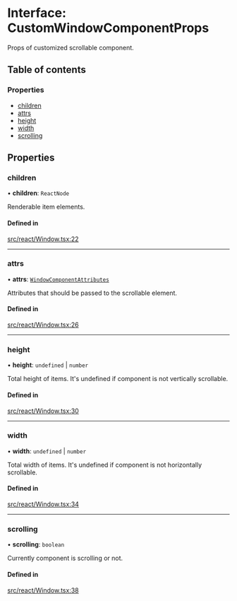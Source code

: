 # Interface: CustomWindowComponentProps

Props of customized scrollable component.

## Table of contents

### Properties

- [children](CustomWindowComponentProps.md#children)
- [attrs](CustomWindowComponentProps.md#attrs)
- [height](CustomWindowComponentProps.md#height)
- [width](CustomWindowComponentProps.md#width)
- [scrolling](CustomWindowComponentProps.md#scrolling)

## Properties

### children

• **children**: `ReactNode`

Renderable item elements.

#### Defined in

[src/react/Window.tsx:22](https://github.com/inokawa/virtua/blob/98fb19f/src/react/Window.tsx#L22)

___

### attrs

• **attrs**: [`WindowComponentAttributes`](../API.md#windowcomponentattributes)

Attributes that should be passed to the scrollable element.

#### Defined in

[src/react/Window.tsx:26](https://github.com/inokawa/virtua/blob/98fb19f/src/react/Window.tsx#L26)

___

### height

• **height**: `undefined` \| `number`

Total height of items. It's undefined if component is not vertically scrollable.

#### Defined in

[src/react/Window.tsx:30](https://github.com/inokawa/virtua/blob/98fb19f/src/react/Window.tsx#L30)

___

### width

• **width**: `undefined` \| `number`

Total width of items. It's undefined if component is not horizontally scrollable.

#### Defined in

[src/react/Window.tsx:34](https://github.com/inokawa/virtua/blob/98fb19f/src/react/Window.tsx#L34)

___

### scrolling

• **scrolling**: `boolean`

Currently component is scrolling or not.

#### Defined in

[src/react/Window.tsx:38](https://github.com/inokawa/virtua/blob/98fb19f/src/react/Window.tsx#L38)

